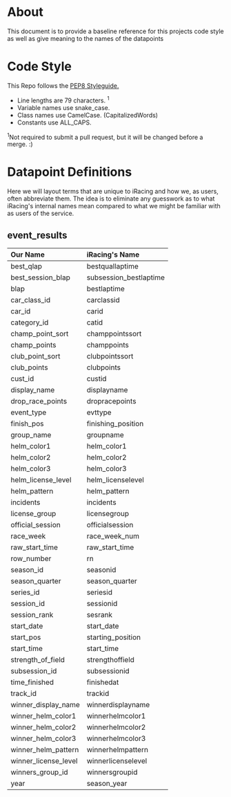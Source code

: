 # About

This document is to provide a baseline reference for this projects code style as well as give meaning to the names of the datapoints

# Code Style

This Repo follows the [PEP8 Styleguide.](https://www.python.org/dev/peps/pep-0008/)

- Line lengths are 79 characters. <sup>1</sup>
- Variable names use snake_case.
- Class names use CamelCase. (CapitalizedWords)
- Constants use ALL_CAPS.

<sup>1</sup>Not required to submit a pull request, but it will be changed before a merge. :)

# Datapoint Definitions
Here we will layout terms that are unique to iRacing and how we, as users, often abbreviate them. The idea is to eliminate any guesswork as to what iRacing's internal names mean compared to what we might be familiar with as users of the service. 

## event_results
Our Name|	iRacing's Name
 :---|	:---
best_qlap|	 bestquallaptime
best_session_blap|	 subsession_bestlaptime
blap|	 bestlaptime
car_class_id|	 carclassid
car_id|	 carid
category_id|	 catid
champ_point_sort|	 champpointssort
champ_points|	 champpoints
club_point_sort|	 clubpointssort
club_points|	 clubpoints
cust_id|	 custid
display_name|	 displayname
drop_race_points|	 dropracepoints
event_type|	 evttype
finish_pos|	 finishing_position
group_name|	 groupname
helm_color1|	 helm_color1
helm_color2|	 helm_color2
helm_color3|	 helm_color3
helm_license_level|	 helm_licenselevel
helm_pattern|	 helm_pattern
incidents|	 incidents
license_group|	 licensegroup
official_session|	 officialsession
race_week|	 race_week_num
raw_start_time|	 raw_start_time
row_number|	 rn
season_id|	 seasonid
season_quarter|	 season_quarter
series_id|	 seriesid
session_id|	 sessionid
session_rank|	 sesrank
start_date|	 start_date
start_pos|	 starting_position
start_time|	 start_time
strength_of_field|	 strengthoffield
subsession_id|	 subsessionid
time_finished|	 finishedat
track_id|	 trackid
winner_display_name|	 winnerdisplayname
winner_helm_color1|	 winnerhelmcolor1
winner_helm_color2|	 winnerhelmcolor2
winner_helm_color3|	 winnerhelmcolor3
winner_helm_pattern|	 winnerhelmpattern
winner_license_level|	 winnerlicenselevel
winners_group_id|	 winnersgroupid
year|	 season_year

